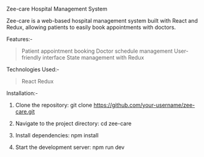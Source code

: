 Zee-care Hospital Management System

Zee-care is a web-based hospital management system built with React and Redux, allowing patients to easily book appointments with doctors.

Features:-

 >Patient appointment booking
 >Doctor schedule management
 >User-friendly interface
 >State management with Redux

Technologies Used:-
  >React
  >Redux

Installation:-
1. Clone the repository:
     git clone https://github.com/your-username/zee-care.git
   
2. Navigate to the project directory:
     cd zee-care
   
3. Install dependencies:
    npm install

4. Start the development server:
    npm run dev
